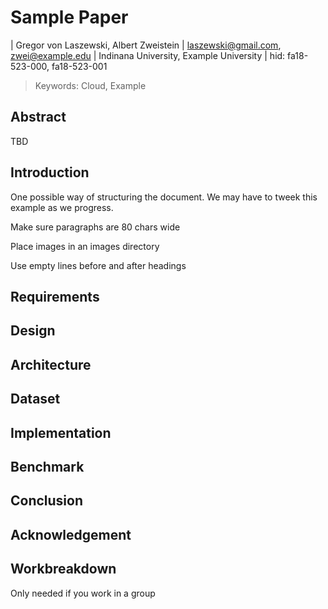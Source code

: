 # Sample Paper

| Gregor von Laszewski, Albert Zweistein
| laszewski@gmail.com, zwei@example.edu
| Indinana University, Example University
| hid: fa18-523-000, fa18-523-001

> Keywords: Cloud, Example

## Abstract

TBD

## Introduction

One possible way of structuring the document.
We may have to tweek this example as we progress.

Make sure paragraphs are 80 chars wide 

Place images in an images directory

Use empty lines before and after headings

## Requirements

## Design 

## Architecture

## Dataset

## Implementation

## Benchmark

## Conclusion

## Acknowledgement

## Workbreakdown

Only needed if you work in a group

